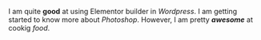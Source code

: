 I am quite **good** at using Elementor builder in *Wordpress*. I am getting started to know more about *Photoshop*. However, I am pretty ***awesome*** at cookig *food*. 
